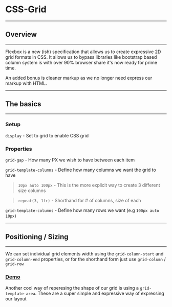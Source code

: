 # CSS-Grid

---
##  Overview
---

Flexbox is a new (ish) specification that allows us to create expressive 2D grid formats in CSS. It allows us to bypass libraries like bootstrap based column system is with over 90% browser share it's now ready for prime time.

An added bonus is cleaner markup as we no longer need express our markup with HTML.

---
##  The basics
---

### Setup


`display` - Set to grid to enable CSS grid

### Properties

`grid-gap` - How many PX we wish to have between each item

`grid-template-columns` - Define how many columns we want the grid to have

> `10px auto 100px` - This is the more explicit way to create 3 different size columns

> `repeat(3, 1fr)` - Shorthand for # of columns, size of each

`grid-template-columns` - Define how many rows we want (e.g `100px auto 10px`)

---
##  Positioning / Sizing
---

We can set individual grid elements width using the `grid-column-start` and `grid-column-end` properties, or for the shorthand form just use `grid-column` / `grid-row`

### __[Demo](https://codesandbox.io/s/200p886lyn)__

Another cool way of reperesing the shape of our grid is using a `grid-template-area`. These are a super simple and expressive way of expressing our layout